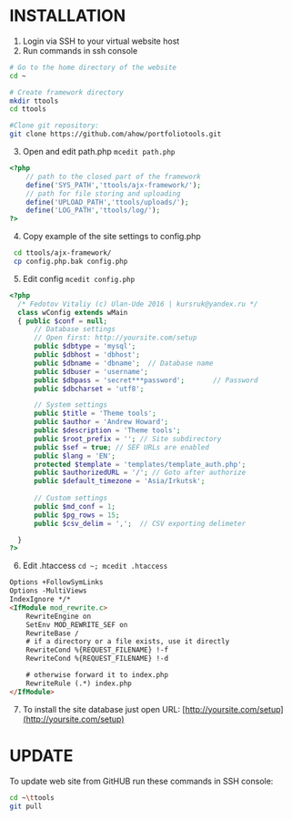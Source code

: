 # INSTALLATION
1. Login via SSH to your virtual website host
2. Run commands in ssh console
``` bash
# Go to the home directory of the website
cd ~

# Create framework directory
mkdir ttools
cd ttools

#Clone git repository:
git clone https://github.com/ahow/portfoliotools.git
```
3. Open and edit path.php `mcedit path.php`
``` php
<?php
    // path to the closed part of the framework
    define('SYS_PATH','ttools/ajx-framework/');
    // path for file storing and uploading
    define('UPLOAD_PATH','ttools/uploads/');
    define('LOG_PATH','ttools/log/');
?>
```
4. Copy example of the site settings to config.php 
``` bash
 cd ttools/ajx-framework/
 cp config.php.bak config.php
```
5. Edit config `mcedit config.php`
``` php
<?php
  /* Fedotov Vitaliy (c) Ulan-Ude 2016 | kursruk@yandex.ru */
  class wConfig extends wMain
  { public $conf = null;
      // Database settings
      // Open first: http://yoursite.com/setup
      public $dbtype = 'mysql';
      public $dbhost = 'dbhost';
      public $dbname = 'dbname';  // Database name
      public $dbuser = 'username';
      public $dbpass = 'secret***password';       // Password
      public $dbcharset = 'utf8';

      // System settings
      public $title = 'Theme tools';
      public $author = 'Andrew Howard';
      public $description = 'Theme tools';
      public $root_prefix = ''; // Site subdirectory
      public $sef = true; // SEF URLs are enabled
      public $lang = 'EN';
      protected $template = 'templates/template_auth.php';
      public $authorizedURL = '/'; // Goto after authorize
      public $default_timezone = 'Asia/Irkutsk';
            
      // Custom settings
      public $md_conf = 1;
      public $pg_rows = 15;
      public $csv_delim = ',';  // CSV exporting delimeter

  }
?>
```
6. Edit .htaccess `cd ~; mcedit .htaccess`
``` html
Options +FollowSymLinks
Options -MultiViews
IndexIgnore */*
<IfModule mod_rewrite.c>
    RewriteEngine on
    SetEnv MOD_REWRITE_SEF on
    RewriteBase /
    # if a directory or a file exists, use it directly
    RewriteCond %{REQUEST_FILENAME} !-f
    RewriteCond %{REQUEST_FILENAME} !-d

    # otherwise forward it to index.php
    RewriteRule (.*) index.php
</IfModule>
```
7. To install the site database just open URL: [http://yoursite.com/setup](http://yoursite.com/setup)

# UPDATE
To update web site from GitHUB run these commands in SSH console:
``` bash
cd ~\ttools
git pull
```
